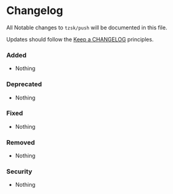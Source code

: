 # Changelog

All Notable changes to `tzsk/push` will be documented in this file.

Updates should follow the [Keep a CHANGELOG](http://keepachangelog.com/) principles.


### Added
- Nothing

### Deprecated
- Nothing

### Fixed
- Nothing

### Removed
- Nothing

### Security
- Nothing
